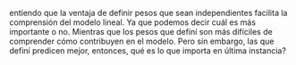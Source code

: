 entiendo que la ventaja de definir pesos que sean independientes facilita la comprensión del modelo lineal. Ya que podemos decir cuál es más importante o no. Mientras que los pesos que definí son más difíciles de comprender cómo contribuyen en el modelo. Pero sin embargo, las que definí predicen mejor, entonces, qué es lo que importa en última instancia?
